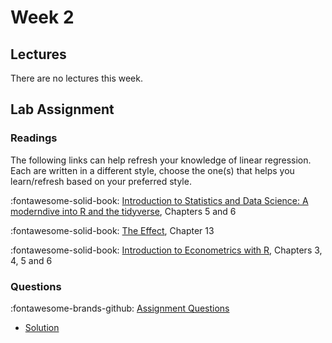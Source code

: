 # Week 2

## Lectures

There are no lectures this week.

## Lab Assignment

### Readings

The following links can help refresh your knowledge of linear regression. 
Each are written in a different style, choose the one(s) that helps you learn/refresh  based on your preferred style.

:fontawesome-solid-book: [Introduction to Statistics and Data Science: A moderndive into R and the tidyverse][nw-stats], Chapters 5 and 6

:fontawesome-solid-book: [The Effect][the-effect], Chapter 13

:fontawesome-solid-book: [Introduction to Econometrics with R][scipo-metrics], Chapters 3, 4, 5 and 6

### Questions
:fontawesome-brands-github: [Assignment Questions][assignment]

* [Solution][solution]


[assignment]: https://github.com/tisem-digital-marketing/smwa-lab-regression
[solution]: ../assets/lectures/week-02/lab-regression_solution.html

[nw-stats]: https://nulib.github.io/moderndive_book/index.html
[the-effect]: https://theeffectbook.net/
[scipo-metrics]: https://scpoecon.github.io/ScPoEconometrics/